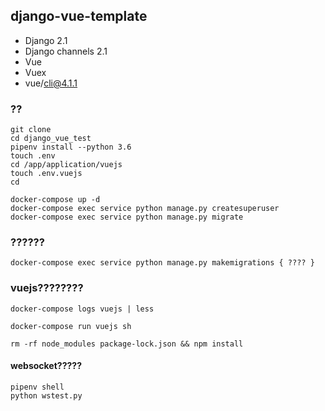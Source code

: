 django-vue-template
-------------------


* Django 2.1
* Django channels 2.1
* Vue
* Vuex
* vue/cli@4.1.1

### ??
```
git clone
cd django_vue_test
pipenv install --python 3.6
touch .env
cd /app/application/vuejs
touch .env.vuejs
cd
```

```
docker-compose up -d
docker-compose exec service python manage.py createsuperuser
docker-compose exec service python manage.py migrate
```

### ??????
```
docker-compose exec service python manage.py makemigrations { ???? }
```

### vuejs????????
```
docker-compose logs vuejs | less

docker-compose run vuejs sh

rm -rf node_modules package-lock.json && npm install
```

#### websocket?????
```
pipenv shell
python wstest.py
```
